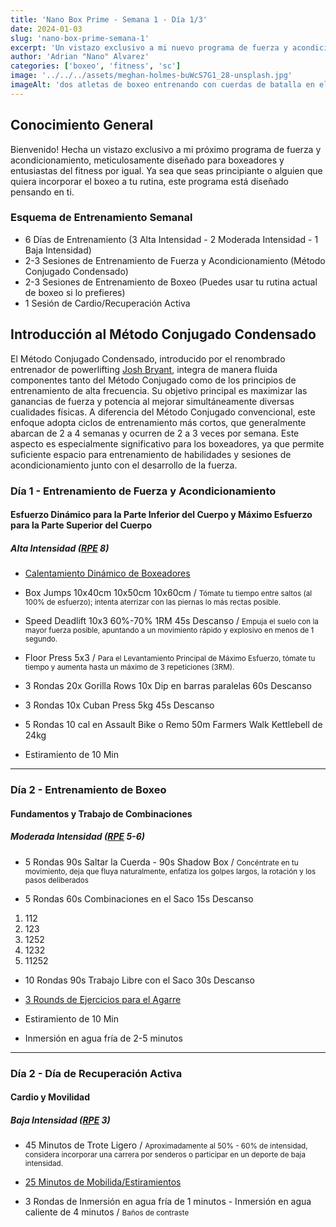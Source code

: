 ```yaml
---
title: 'Nano Box Prime - Semana 1 - Día 1/3'
date: 2024-01-03
slug: 'nano-box-prime-semana-1'
excerpt: 'Un vistazo exclusivo a mi nuevo programa de fuerza y acondicionamiento para boxeadores, diseñado para principiantes o cualquier persona que quiera probar.'
author: 'Adrian "Nano" Alvarez'
categories: ['boxeo', 'fitness', 'sc']
image: '../../../assets/meghan-holmes-buWcS7G1_28-unsplash.jpg'
imageAlt: 'dos atletas de boxeo entrenando con cuerdas de batalla en el programa de la semana 1'
---
```


## Conocimiento General ##

Bienvenido! Hecha un vistazo exclusivo a mi próximo programa de fuerza y acondicionamiento, meticulosamente diseñado para boxeadores y entusiastas del fitness por igual. Ya sea que seas principiante o alguien que quiera incorporar el boxeo a tu rutina, este programa está diseñado pensando en ti.

### Esquema de Entrenamiento Semanal ###

- 6 Días de Entrenamiento (3 Alta Intensidad - 2 Moderada Intensidad - 1 Baja Intensidad)
- 2-3 Sesiones de Entrenamiento de Fuerza y Acondicionamiento (Método Conjugado Condensado)
- 2-3 Sesiones de Entrenamiento de Boxeo (Puedes usar tu rutina actual de boxeo si lo prefieres)
- 1 Sesión de Cardio/Recuperación Activa

## Introducción al Método Conjugado Condensado ##

El Método Conjugado Condensado, introducido por el renombrado entrenador de powerlifting <a href='https://joshstrength.com/' target='_blank' class='text-white'>Josh Bryant</a>, integra de manera fluida componentes tanto del Método Conjugado como de los principios de entrenamiento de alta frecuencia. Su objetivo principal es maximizar las ganancias de fuerza y ​​potencia al mejorar simultáneamente diversas cualidades físicas. A diferencia del Método Conjugado convencional, este enfoque adopta ciclos de entrenamiento más cortos, que generalmente abarcan de 2 a 4 semanas y ocurren de 2 a 3 veces por semana. Este aspecto es especialmente significativo para los boxeadores, ya que permite suficiente espacio para entrenamiento de habilidades y sesiones de acondicionamiento junto con el desarrollo de la fuerza.

### Día 1 - Entrenamiento de Fuerza y Acondicionamiento ###
#### Esfuerzo Dinámico para la Parte Inferior del Cuerpo y Máximo Esfuerzo para la Parte Superior del Cuerpo ####
##### Alta Intensidad (<a href='https://danielpereiracoach.com/rpe-en-el-entrenamiento-de-fuerza/' target='_blank' class='text-white hover:text-muted-foreground duration-200 transition-colors'>RPE</a> 8) #####

- <a href='https://www.youtube.com/watch?v=ZndWEwFoU5I&t=204s&pp=ygUaZmlnaHRlciB3YXJtIHVwICBwaGlsIGRhcnU%3D' target='_blank' class='text-white hover:text-muted-foreground duration-200 transition-colors'>Calentamiento Dinámico de Boxeadores</a>
- Box Jumps 10x40cm 10x50cm 10x60cm / <small>Tómate tu tiempo entre saltos (al 100% de esfuerzo); intenta aterrizar con las piernas lo más rectas posible.</small>

- Speed Deadlift 10x3 60%-70% 1RM 45s Descanso / <small>Empuja el suelo con la mayor fuerza posible, apuntando a un movimiento rápido y explosivo en menos de 1 segundo.</small>

- Floor Press 5x3 / <small>Para el Levantamiento Principal de Máximo Esfuerzo, tómate tu tiempo y aumenta hasta un máximo de 3 repeticiones (3RM).</small>

- 3 Rondas
20x Gorilla Rows 
10x Dip en barras paralelas
60s Descanso

- 3 Rondas 
10x Cuban Press 5kg
45s Descanso

- 5 Rondas
10 cal en Assault Bike o Remo
50m Farmers Walk Kettlebell de 24kg

- Estiramiento de 10 Min

<hr class='w-1/2' />

### Día 2 - Entrenamiento de Boxeo ###
#### Fundamentos y Trabajo de Combinaciones ####
##### Moderada Intensidad (<a href='https://danielpereiracoach.com/rpe-en-el-entrenamiento-de-fuerza/' target='_blank' class='text-white hover:text-muted-foreground duration-200 transition-colors'>RPE</a> 5-6) #####

- 5 Rondas
90s Saltar la Cuerda - 90s Shadow Box
 / <small>Concéntrate en tu movimiento, deja que fluya naturalmente, enfatiza los golpes largos, la rotación y los pasos deliberados</small>

- 5 Rondas 
60s Combinaciones en el Saco 15s Descanso
<ol class='text-white'>
<li>112</li>
<li>123</li>
<li>1252</li>
<li>1232</li>
<li>11252</li>
</ol>

- 10 Rondas 90s Trabajo Libre con el Saco 30s Descanso

- <a href='https://www.instagram.com/reel/C0KiS3TIstj/?utm_source=ig_web_copy_link&igsh=MzRlODBiNWFlZA==' target='_blank' class='text-white hover:text-muted-foreground duration-200 transition-colors'>3 Rounds de Ejercicios para el Agarre</a>

- Estiramiento de 10 Min

- Inmersión en agua fría de 2-5 minutos

<hr class='w-1/2' />

### Día 2 - Día de Recuperación Activa ###
#### Cardio y Movilidad ####
##### Baja Intensidad (<a href='https://danielpereiracoach.com/rpe-en-el-entrenamiento-de-fuerza/' target='_blank' class='text-white hover:text-muted-foreground duration-200 transition-colors'>RPE</a> 3) #####

- 45 Minutos de Trote Ligero / <small>Aproximadamente al 50% - 60% de intensidad, considera incorporar una carrera por senderos o participar en un deporte de baja intensidad.</small>

- <a href='https://www.youtube.com/watch?v=UiO3WBOxUsc' target='_blank' class='text-white hover:text-muted-foreground duration-200 transition-colors'>25 Minutos de Mobilida/Estiramientos</a>

- 3 Rondas de Inmersión en agua fría de 1 minutos - Inmersión en agua caliente de 4 minutos / <small>Baños de contraste</small>